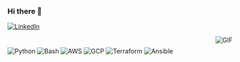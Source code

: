 ### Hi there 👋

[![LinkedIn](https://img.shields.io/badge/-Linkedin-0077B5?style=for-the-badge&logo=linkedin&logoColor=white)](https://www.linkedin.com/in/amadotejada/)

<img align="right" alt="GIF" src="https://media.giphy.com/media/13HgwGsXF0aiGY/giphy.gif"/>  

#

![Python](https://img.shields.io/badge/-Python-F4A460?style=flat&logo=python)
![Bash](https://img.shields.io/badge/-Bash-white?style=flat&logo=linux&logoColor=black)
![AWS](https://img.shields.io/badge/-AWS-FAEBD7?style=flat&logo=amazon&logoColor=181717)
![GCP](https://img.shields.io/badge/-GCP-6495ED?style=flat&logo=google&logoColor=181717)
![Terraform](https://img.shields.io/badge/-Terraform-FFC300?style=flat&logo=Terraform&logoColor=181717)
![Ansible](https://img.shields.io/badge/-Ansible-FFFFFF?style=flat&logo=ansible&logoColor=181717)
